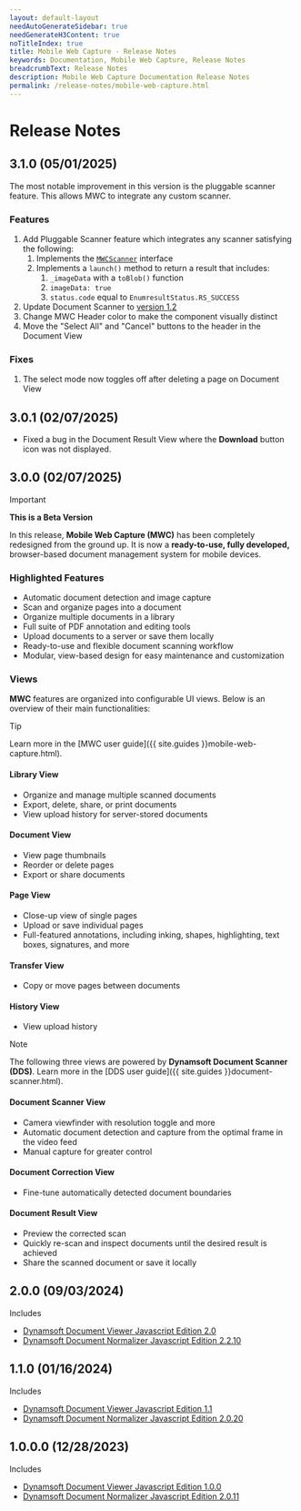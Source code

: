 ```yaml
---
layout: default-layout
needAutoGenerateSidebar: true
needGenerateH3Content: true
noTitleIndex: true
title: Mobile Web Capture - Release Notes
keywords: Documentation, Mobile Web Capture, Release Notes
breadcrumbText: Release Notes
description: Mobile Web Capture Documentation Release Notes
permalink: /release-notes/mobile-web-capture.html
---
```


# Release Notes

## 3.1.0 (05/01/2025)

The most notable improvement in this version is the pluggable scanner feature. This allows MWC to integrate any custom scanner.<!-- , e.g. our existing [MRZ scanner](https://www.dynamsoft.com/mrz-scanner/docs/web/introduction/index.html). -->
 
### Features

1. Add Pluggable Scanner feature which integrates any scanner satisfying the following:
   1. Implements the [`MWCScanner`](https://www.dynamsoft.com/mobile-web-capture/docs/api/mobile-web-capture.html#mwcscanner) interface
   2. Implements a `launch()` method to return a result that includes:
      1. `_imageData` with a `toBlob()` function
      2. `imageData: true`
      3. `status.code` equal to `EnumresultStatus.RS_SUCCESS`
2. Update Document Scanner to [version 1.2](https://github.com/Dynamsoft/document-scanner-javascript/releases/tag/v1.2.0)
3. Change MWC Header color to make the component visually distinct
4. Move the "Select All" and "Cancel" buttons to the header in the Document View

### Fixes

1. The select mode now toggles off after deleting a page on Document View

## 3.0.1 (02/07/2025)

* Fixed a bug in the Document Result View where the **Download** button icon was not displayed.

## 3.0.0 (02/07/2025)

> [!IMPORTANT]
> **This is a Beta Version**

In this release, **Mobile Web Capture (MWC)** has been completely redesigned from the ground up. It is now a **ready-to-use, fully developed,** browser-based document management system for mobile devices.

### Highlighted Features

- Automatic document detection and image capture
- Scan and organize pages into a document
- Organize multiple documents in a library
- Full suite of PDF annotation and editing tools
- Upload documents to a server or save them locally
- Ready-to-use and flexible document scanning workflow
- Modular, view-based design for easy maintenance and customization  

### Views

**MWC** features are organized into configurable UI views. Below is an overview of their main functionalities:

> [!TIP]
> Learn more in the [MWC user guide]({{ site.guides }}mobile-web-capture.html).

#### Library View
- Organize and manage multiple scanned documents
- Export, delete, share, or print documents
- View upload history for server-stored documents

#### Document View
- View page thumbnails
- Reorder or delete pages
- Export or share documents

#### Page View
- Close-up view of single pages
- Upload or save individual pages
- Full-featured annotations, including inking, shapes, highlighting, text boxes, signatures, and more

#### Transfer View
- Copy or move pages between documents

#### History View
- View upload history

> [!NOTE]
> The following three views are powered by **Dynamsoft Document Scanner (DDS)**. Learn more in the [DDS user guide]({{ site.guides }}document-scanner.html).

#### Document Scanner View
- Camera viewfinder with resolution toggle and more
- Automatic document detection and capture from the optimal frame in the video feed
- Manual capture for greater control

#### Document Correction View
- Fine-tune automatically detected document boundaries

#### Document Result View
- Preview the corrected scan
- Quickly re-scan and inspect documents until the desired result is achieved
- Share the scanned document or save it locally

## 2.0.0 (09/03/2024)

Includes

- [Dynamsoft Document Viewer Javascript Edition 2.0](https://www.dynamsoft.com/document-viewer/docs/releasenotes/index.html#20-20082024)
- [Dynamsoft Document Normalizer Javascript Edition 2.2.10](https://www.dynamsoft.com/document-normalizer/docs/web/programming/javascript/release-notes/javascript-2.html#2210-04092024)

## 1.1.0 (01/16/2024)

Includes

- [Dynamsoft Document Viewer Javascript Edition 1.1](https://www.dynamsoft.com/document-viewer/docs/releasenotes/index.html#11-01122024)
- [Dynamsoft Document Normalizer Javascript Edition 2.0.20](https://www.dynamsoft.com/document-normalizer/docs/web/programming/javascript/release-notes/javascript-2.html#2020-01112024)

## 1.0.0.0 (12/28/2023)

Includes

- [Dynamsoft Document Viewer Javascript Edition 1.0.0](https://www.dynamsoft.com/document-viewer/docs/releasenotes/index.html#100-12262023)
- [Dynamsoft Document Normalizer Javascript Edition 2.0.11](https://www.dynamsoft.com/document-normalizer/docs/web/programming/javascript/release-notes/javascript-2.html#2011-08242023)
